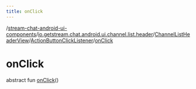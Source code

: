 ```yaml
---
title: onClick
---
```

/[stream-chat-android-ui-components](../../../index.md)/[io.getstream.chat.android.ui.channel.list.header](../../index.md)/[ChannelListHeaderView](../index.md)/[ActionButtonClickListener](index.md)/[onClick](onClick.md)  
  
  
  
# onClick  
abstract fun [onClick](onClick.md)()
